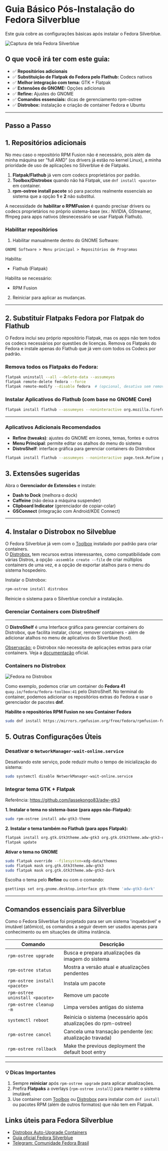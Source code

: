 # **Guia Básico Pós-Instalação do Fedora Silverblue** 

Este guia cobre as configurações básicas após instalar o Fedora Silverblue.  

![Captura de tela Fedora Silverblue](https://raw.githubusercontent.com/diogopessoa/my-packages-lists/main/silverblue/screenshot_silverblue_2025-07-31.png)

## **O que você irá ter com este guia:**

- ✅ **Repositórios adicionais** 
- ✅ **Substituição de Flatpak do Fedora pelo Flathub:** Codecs nativos
- ✅ **Melhor integração com tema:** GTK + Flatpak  
- ✅ **Extensões do GNOME:** Opções adicionais 
- ✅ **Refine:** Ajustes do GNOME
- ✅ **Comandos essenciais:** dicas de gerenciamento rpm-ostree
- ✅ **Distrobox:** instalação e criação de container Fedora e Ubuntu

****

## **Passo a Passo**

## **1. Repositórios adicionais**

No meu caso o repositório RPM Fusion não é necessário, pois além da minha máquina ser "full AMD" (os drivers já estão no kernel Linux), a minha prioridade de uso de aplicações no Silverblue é de Flatpaks.

1. **Flatpak/Flathub** já vem com codecs proprietários por padrão.
2. **Toolbox/Distrobox** quando não há Flatpak, use `dnf install <pacote>` em container.
3. **rpm-ostree install pacote** só para pacotes realmente essenciais ao sistema que a opção **1** e **2** não substitui.

A necessidade de **habilitar o RPMFusion** é quando precisar drivers ou codecs proprietários no próprio sistema-base (ex.: NVIDIA, GStreamer, ffmpeg para apps nativos (desnecessário se usar Flatpak Flathub). 

### Habilitar repositórios

1. Habilitar manualmente dentro do GNOME Software:
   
`GNOME Software > Menu principal > Repositórios de Programas`

Habilita:

- Flathub (Flatpak)

Habilita se necessário:
- RPM Fusion

2. Reiniciar para aplicar as mudanças.


---

## **2. Substituir Flatpaks Fedora por Flatpak do Flathub**

O Fedora inclui seu próprio repositório Flatpak, mas os apps não tem todos os codecs necessários por questões de licenças. Remova os Flatpaks do Fedora e instale apenas do Flathub que já vem com todos os Codecs por padrão.

### **Remova todos os Flatpaks do Fedora:** 

```bash
flatpak uninstall --all --delete-data --assumeyes
flatpak remote-delete fedora --force
flatpak remote-modify --disable fedora  # (opcional, desativa sem remover)
```

### **Instalar Aplicativos do Flathub (com base no GNOME Core)**  

```bash
flatpak install flathub --assumeyes --noninteractive org.mozilla.firefox org.gnome.baobab org.gnome.Calculator org.gnome.Calendar org.gnome.Characters org.gnome.clocks org.gnome.Contacts org.gnome.Decibels org.gnome.font-viewer org.gnome.Logs org.gnome.Loupe org.gnome.Maps org.gnome.Papers io.github.celluloid_player.Celluloid org.gnome.SimpleScan org.gnome.Snapshot org.gnome.TextEditor org.gnome.Weather com.mattjakeman.ExtensionManager
```

---

### **Aplicativos Adicionais Recomendados**

- **Refine (tweaks)**: ajustes do GNOME em ícones, temas, fontes e outros
- **Menu Principal**: permite editar os atalhos do menu do sistema
- **DistroShelf**: interface gráfica para gerenciar containers do Distrobox
 
```bash
flatpak install flathub --assumeyes --noninteractive page.tesk.Refine page.codeberg.libre_menu_editor.LibreMenuEditor com.ranfdev.DistroShelf
```


## **3. Extensões sugeridas**  

Abra o **Gerenciador de Extensões** e instale:  
- **Dash to Dock** (melhora o dock)  
- **Caffeine** (não deixa a máquina suspender)  
- **Clipboard Indicator** (gerenciador de copiar-colar)  
- **GSConnect** (integração com Android/KDE Connect)  


---

## **4. Instalar o Distrobox no Silveblue**

O Fedora Silverblue já vem com o [Toolbox](https://docs.fedoraproject.org/en-US/fedora-silverblue/toolbox/) instalado por padrão para criar containers.  
O [Distrobox.](https://github.com/89luca89/distrobox) tem recursos extras interessantes, como compatibilidade com várias Distros, a opção `-assemble create --file` de criar múltiplos containers de uma vez, e a opção de exportar atalhos para o menu do sistema hospedeiro.


Instalar o Distrobox:

```bash
rpm-ostree install distrobox
```

Reinicie o sistema para o Silverblue concluir a instalação.


### **Gerenciar Containers com DistroShelf**
---

 O **DistroShelf** é uma Interface gráfica para gerenciar containers do Distrobox, que facilita instalar, clonar, remover containers - além de adicionar atalhos no menu de aplicativos do Silverblue (host).

<u>Observação:</u> o Distrobox não necessita de aplicações extras para criar containers. Veja a [documentação](https://github.com/89luca89/distrobox) oficial.


### Containers no Distrobox

![Fedora no Distrobox](https://raw.githubusercontent.com/diogopessoa/my-packages-lists/main/silverblue/fedora-distrobox-2025-08-20%2011-56-12.png)

Como exemplo, podemos criar um container do **Fedora 41** `quay.io/fedora/fedora-toolbox:41` pelo DistroShelf. 
No terminal do container, podemos adicionar os repositórios extras do Fedora e usar o gerenciador de pacotes **dnf**.

**Habilite o repositórios RPM Fusion no seu Container Fedora**

```bash
sudo dnf install https://mirrors.rpmfusion.org/free/fedora/rpmfusion-free-release-$(rpm -E %fedora).noarch.rpm https://mirrors.rpmfusion.org/nonfree/fedora/rpmfusion-nonfree-release-$(rpm -E %fedora).noarch.rpm
 ```


## **5. Outras Configurações Úteis**

### **Desativar o `NetworkManager-wait-online.service`**

Desativando este serviço, pode reduzir muito o tempo de inicialização do sistema:

```bash
sudo systemctl disable NetworkManager-wait-online.service
```

### **Integrar tema GTK + Flatpak**

Referência: https://github.com/lassekongo83/adw-gtk3

**1. Instalar o tema no sistema-base (para apps não-Flatpak):**

```bash
sudo rpm-ostree install adw-gtk3-theme
```

**2. Instalar o tema também no Flathub (para apps Flatpak):**

```bash
flatpak install org.gtk.Gtk3theme.adw-gtk3 org.gtk.Gtk3theme.adw-gtk3-dark
flatpak update
```

**Ativar o tema no GNOME**

```bash
sudo flatpak override --filesystem=xdg-data/themes
sudo flatpak mask org.gtk.Gtk3theme.adw-gtk3
sudo flatpak mask org.gtk.Gtk3theme.adw-gtk3-dark
```

Escolha o tema pelo **Refine** ou com o comando:

```bash
gsettings set org.gnome.desktop.interface gtk-theme 'adw-gtk3-dark'
```


---



## Comandos essenciais para Silverblue

Como o Fedora Silverblue foi projetado para ser um sistema 'inquebrável' e imutável (atômico), os comandos a seguir devem ser usados apenas para conhecimento ou em situações de última instância.

| Comando                         | Descrição                                                       |
| ------------------------------- | --------------------------------------------------------------- |
| `rpm-ostree upgrade`            | Busca e prepara atualizações da imagem do sistema               |
| `rpm-ostree status`             | Mostra a versão atual e atualizações pendentes                  |
| `rpm-ostree install <pacote>`   | Instala um pacote                                               |
| `rpm-ostree uninstall <pacote>` | Remove um pacote                                                |
| `rpm-ostree cleanup -m`         | Limpa versões antigas do sistema                                |
| `systemctl reboot`              | Reinicia o sistema (necessário após atualizações do rpm-ostree) |
| `rpm-ostree cancel`             | Cancela uma transação pendente (ex: atualização travada)        |
| `rpm-ostree rollback`           | Make the previous deployment the default boot entry             |

---

### **💡 Dicas Importantes**

1. Sempre **reiniciar** após `rpm-ostree upgrade` para aplicar atualizações.  
2. Prefira **Flatpaks** a overlays (`rpm-ostree install`) para manter o sistema imutável.  
3. Use container com [Toolbox](https://docs.fedoraproject.org/en-US/fedora-silverblue/toolbox/) ou [Distrobox](https://github.com/89luca89/distrobox) para instalar com `dnf install` ou pacotes RPM (além de outros formatos) que não tem em Flatpak.

## Links úteis para Fedora Silverblue 

- [Distrobox Auto-Upgrade Containers](https://github.com/diogopessoa/distrobox-container-auto-upgrade)
- [Guia oficial Fedora Silverblue](https://docs.fedoraproject.org/pt_BR/fedora-silverblue/)
- [Telegram: Comunidade Fedora Brasil](t.me/comunidadefedorabrasil)


